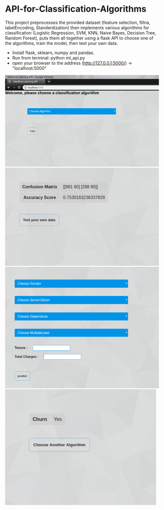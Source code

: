 # API-for-Classification-Algorithms
This project preprocesses the provided dataset (feature selection, fillna, labelEncoding, Standerdization)  then implements various algorithms for classification (Logistic Regression, SVM, KNN, Naive Bayes, Decision Tree, Random Forest), puts them all together using a flask API to choose one of the algorithms, train the model, then test your own data.

- Install flask, sklearn, numpy and pandas.
- Run from terminal: python ml_api.py
- open your browser to the address (http://127.0.0.1:5000/) -> "localhost:5000"


![alt text](https://github.com/AbeerMostafa/API-for-Classification-Algorithms/blob/master/1.png)
![alt text](https://github.com/AbeerMostafa/API-for-Classification-Algorithms/blob/master/2.png)
![alt text](https://github.com/AbeerMostafa/API-for-Classification-Algorithms/blob/master/3.png)
![alt text](https://github.com/AbeerMostafa/API-for-Classification-Algorithms/blob/master/4.png)
